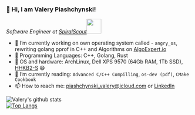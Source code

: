 ### 👋 Hi, I am Valery Piashchynski!

<p><em>Software Engineer at <a href="https://spiralscout.com">SpiralScout</a><img src="https://media.giphy.com/media/WUlplcMpOCEmTGBtBW/giphy.gif" width="40"> 
</em></p>

- 🔭 I’m currently working on own operating system called - `angry_os`, rewriting golang pprof in C++ and Algorithms on [AlgoExpert.io](https://AlgoExpert.io)
- :rocket: Programming Languages: C++, Golang, Rust
- 💾 OS and hardware: ArchLinux, Dell XPS 9570 (64Gb RAM, 1Tb SSD), [HHKB2-S](https://www.amazon.com/Fujitsu-Hacking-Keyboard-Professional-Compact/dp/B07K9DVP46) :smile:
- 🌱 I’m currently reading: `Advanced C/C++ Compilling`, `os-dev (pdf)`, `CMake Cookbook`
- 📫 How to reach me: piashchynski_valery@icloud.com or [LinkedIn](https://linkedin.com/in/0xdev)

![Valery's github stats](https://github-readme-stats.vercel.app/api?username=48d90782&show_icons=true&count_private=true)  
[![Top Langs](https://github-readme-stats.vercel.app/api/top-langs/?username=48d90782&layout=compact&count_private=true)](https://github.com/anuraghazra/github-readme-stats)
